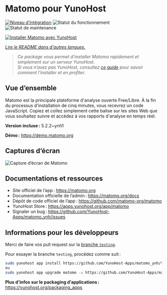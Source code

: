 <!--
Nota bene : ce README est automatiquement généré par <https://github.com/YunoHost/apps/tree/master/tools/readme_generator>
Il NE doit PAS être modifié à la main.
-->

# Matomo pour YunoHost

[![Niveau d’intégration](https://apps.yunohost.org/badge/integration/matomo)](https://ci-apps.yunohost.org/ci/apps/matomo/)
![Statut du fonctionnement](https://apps.yunohost.org/badge/state/matomo)
![Statut de maintenance](https://apps.yunohost.org/badge/maintained/matomo)

[![Installer Matomo avec YunoHost](https://install-app.yunohost.org/install-with-yunohost.svg)](https://install-app.yunohost.org/?app=matomo)

*[Lire le README dans d'autres langues.](./ALL_README.md)*

> *Ce package vous permet d’installer Matomo rapidement et simplement sur un serveur YunoHost.*  
> *Si vous n’avez pas YunoHost, consultez [ce guide](https://yunohost.org/install) pour savoir comment l’installer et en profiter.*

## Vue d’ensemble

Matomo est la principale plateforme d'analyse ouverte Free/Libre. À la fin du processus d'installation de cinq minutes, vous recevrez un code JavaScript. Copiez et collez simplement cette balise sur les sites Web que vous souhaitez suivre et accédez à vos rapports d'analyse en temps réel.


**Version incluse :** 5.2.2~ynh1

**Démo :** <https://demo.matomo.org>

## Captures d’écran

![Capture d’écran de Matomo](./doc/screenshots/screenshot.png)

## Documentations et ressources

- Site officiel de l’app : <https://matomo.org>
- Documentation officielle de l’admin : <https://matomo.org/docs>
- Dépôt de code officiel de l’app : <https://github.com/matomo-org/matomo>
- YunoHost Store : <https://apps.yunohost.org/app/matomo>
- Signaler un bug : <https://github.com/YunoHost-Apps/matomo_ynh/issues>

## Informations pour les développeurs

Merci de faire vos pull request sur la [branche `testing`](https://github.com/YunoHost-Apps/matomo_ynh/tree/testing).

Pour essayer la branche `testing`, procédez comme suit :

```bash
sudo yunohost app install https://github.com/YunoHost-Apps/matomo_ynh/tree/testing --debug
ou
sudo yunohost app upgrade matomo -u https://github.com/YunoHost-Apps/matomo_ynh/tree/testing --debug
```

**Plus d’infos sur le packaging d’applications :** <https://yunohost.org/packaging_apps>
